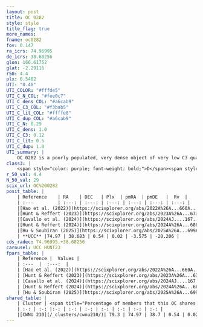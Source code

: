 ```yaml
---
layout: post
title: OC 0282
style: style
title_flag: true
more_names: 
fname: oc0282
fov: 0.147
ra_icrs: 74.96995
de_icrs: 38.68256
glon: 166.61752
glat: -2.29116
r50: 4.4
plx: 0.5402
UTI: "0.48"
UTI_COLOR: "#fffde5"
UTI_C_N_COL: "#fee0c7"
UTI_C_dens_COL: "#a6cab9"
UTI_C_C3_COL: "#f3bab5"
UTI_C_lit_COL: "#ffffe8"
UTI_C_dup_COL: "#a6cab9"
UTI_C_N: 0.29
UTI_C_dens: 1.0
UTI_C_C3: 0.12
UTI_C_lit: 0.5
UTI_C_dup: 1.0
UTI_summary: |
    OC 0282 is a poorly populated, very dense object of very low C3 quality. It was recently reported but it is moderately studied in the literature. This object shares a large percentage of members with a later reported entry.
class3: |
    <span style="color: purple; font-weight: bold;">D</span><span style="color: red; font-weight: bold;">C</span>
r_50_val: 4.4
N_50_val: 29
scix_url: OC%200282
posit_table: |
    | Reference    | RA    | DEC   | Plx  | pmRA  | pmDE   |  Rv  |
    | :---         | :---: | :---: | :---: | :---: | :---: | :---: |
    |[Hao et al. (2022)](https://scixplorer.org/abs/2022A%26A...660A...4H) | 74.977 | 38.67 | 0.556 | 0.055 | -3.556 | -20.25 |
    |[Hunt & Reffert (2023)](https://scixplorer.org/abs/2023A%26A...673A.114H) | 74.995 | 38.688 | 0.537 | 0.043 | -3.558 | -20.211 |
    |[Cavallo et al. (2024)](https://scixplorer.org/abs/2024AJ....167...12C) | 74.967 | 38.66 | 0.537 | -- | -- | -- |
    |[Hunt & Reffert (2024)](https://scixplorer.org/abs/2024A%26A...686A..42H) | 74.995 | 38.688 | 0.537 | 0.043 | -3.558 | -20.211 |
    |[Hu & Soubiran (2025)](https://scixplorer.org/abs/2025A%26A...699A.246H) | 74.966 | 38.66 | -- | -- | -- | -- |
    | **UCC** |74.97 | 38.683 | 0.54 | 0.02 | -3.575 | -20.206 | 
cds_radec: 74.96995,+38.68256
carousel: UCC_HUNT23
fpars_table: |
    | Reference |  Values |
    | :---  |  :---:  |
    | [Hao et al. (2022)](https://scixplorer.org/abs/2022A%26A...660A...4H) | `AG=2.7, age=8.1, Z=0.016` |
    | [Hunt & Reffert (2023)](https://scixplorer.org/abs/2023A%26A...673A.114H) | `AV50=1.419, diffAV50=0.613, MOD50=11.167, logAge50=8.24` |
    | [Cavallo et al. (2024)](https://scixplorer.org/abs/2024AJ....167...12C) | `AV50=1.56, dMod50=11.05, logAge50=8.75, [Fe/H]50=-0.11` |
    | [Hunt & Reffert (2024)](https://scixplorer.org/abs/2024A%26A...686A..42H) | `MassJ=123.548` |
    | [Hu & Soubiran (2025)](https://scixplorer.org/abs/2025A%26A...699A.246H) | `MA22=-0.13, MA23f=-0.25, MZ23=-0.23, MK24=-0.14, MF24=-0.1` |
shared_table: |
    | Cluster | <span title="Percentage of members that this OC shares with the ones listed">%</span>   | RA   | DEC   | Plx   | pmRA  | pmDE  | Rv | UTI |
    | :-: | :-: |:-: | :-: | :-: | :-: | :-: | :-: | :-: |
    |[CWNU 210](/_clusters/cwnu210/)| 79.3 | 74.97 | 38.7 | 0.54 | 0.02 | -3.58 | -20.21 |0.02 |
---
```

